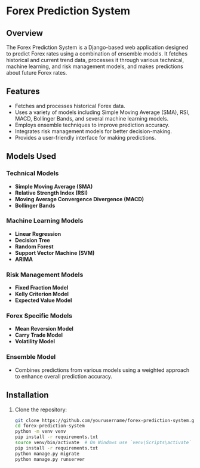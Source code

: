 # Forex Prediction System

## Overview

The Forex Prediction System is a Django-based web application designed to predict Forex rates using a combination of ensemble models. It fetches historical and current trend data, processes it through various technical, machine learning, and risk management models, and makes predictions about future Forex rates.

## Features

- Fetches and processes historical Forex data.
- Uses a variety of models including Simple Moving Average (SMA), RSI, MACD, Bollinger Bands, and several machine learning models.
- Employs ensemble techniques to improve prediction accuracy.
- Integrates risk management models for better decision-making.
- Provides a user-friendly interface for making predictions.

## Models Used

### Technical Models
- **Simple Moving Average (SMA)**
- **Relative Strength Index (RSI)**
- **Moving Average Convergence Divergence (MACD)**
- **Bollinger Bands**

### Machine Learning Models
- **Linear Regression**
- **Decision Tree**
- **Random Forest**
- **Support Vector Machine (SVM)**
- **ARIMA**

### Risk Management Models
- **Fixed Fraction Model**
- **Kelly Criterion Model**
- **Expected Value Model**

### Forex Specific Models
- **Mean Reversion Model**
- **Carry Trade Model**
- **Volatility Model**

### Ensemble Model
- Combines predictions from various models using a weighted approach to enhance overall prediction accuracy.

## Installation

1. Clone the repository:
   ```bash
   git clone https://github.com/yourusername/forex-prediction-system.git
   cd forex-prediction-system
   python -m venv venv
   pip install -r requirements.txt
   source venv/bin/activate  # On Windows use `venv\Scripts\activate`
   pip install -r requirements.txt
   python manage.py migrate
   python manage.py runserver

